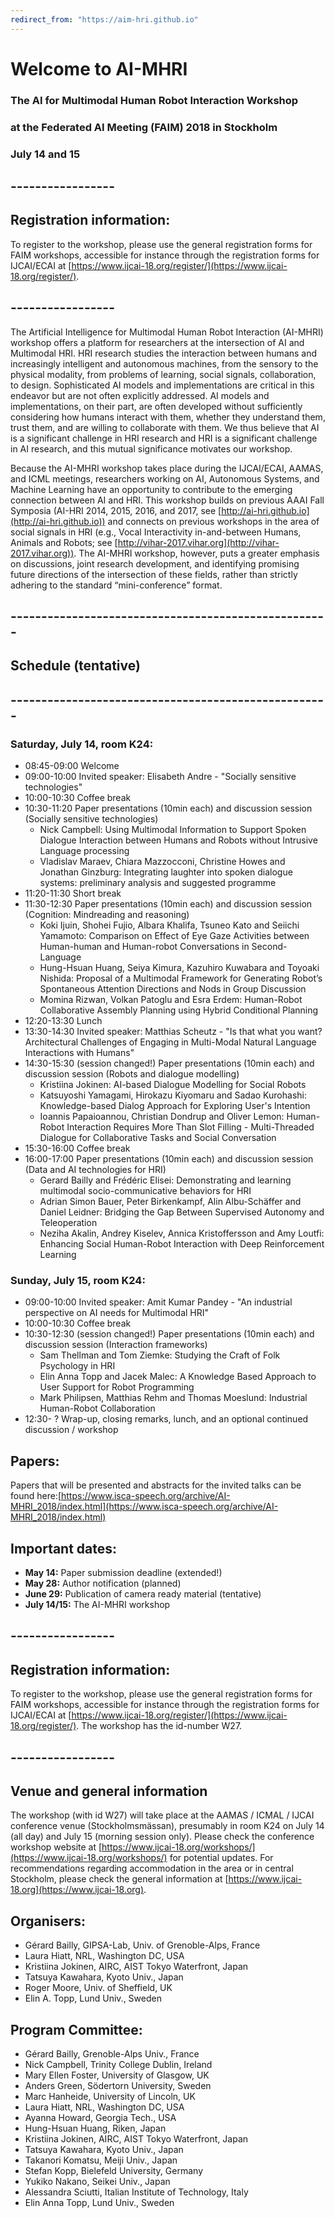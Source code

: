 ```yaml
---
redirect_from: "https://aim-hri.github.io"
---
```

# Welcome to AI-MHRI 
### The AI for Multimodal Human Robot Interaction Workshop 
### at the Federated AI Meeting (FAIM) 2018 in Stockholm 
### July 14 and 15

<!---
The intersection of Artificial Intelligence (AI) and Human-Robot Interaction (HRI) has recently emerged as an intriguing technical and intellectual opportunity (e.g., in recent consecutive [AAAI Fall Symposia on AI-HRI in 2014, -15, -16, and -17](https://ai-hri.gihub.io)). Multimodal interaction with robots (M-HRI), including social signals (e.g., the Interspeech satellite workshop 'Vocal Interactivity in-and-between Humans, Animals and Robots' - [VIHAR-2017](http://vihar-2017.vihar.org)), can be also seen as an area within HRI that connects directly to various topics in AI. A full exploration of this intersection, however, has yet to be realized.  The aim of this 1.5 day workshop is to integrate fundamental insights that the AI community and the HRI community have to offer each other within this context.
We intend to frame the discussion by way of the complementary statements _HRI is an AI problem_ and _AI is an HRI problem_ and apply this mutual dependence to a range of relevant topics, including XAI, Planning, NLP, Machine Learning, Image Analysis, Knowledge Representation, Reasoning, (Multimodal) Dialogue, Gesture and Speech Recognition, and Autonomous Systems. In particular, the workshop will emphasize the specific AI and HRI challenges that arise from interacting with embodied agents like robots, as well as the interpretation and generation of social signals emerging from this interaction. Social signals can here refer to communicative modalities of robots and humans in direct interaction (as speech, gaze, or gesture), but it is also possible to view this term more broadly, including more general aspects of societal acceptance of technology, explainability and higher-level signals.
Our aim is to organise an actual _work_-shop rather than a mini-conference, with a focus on discussions around specific topics and areas, based on research area summaries and position papers. 
-->

## -----------------
## Registration information:
To register to the workshop, please use the general registration forms for FAIM workshops, accessible for instance through the registration forms for IJCAI/ECAI at [https://www.ijcai-18.org/register/](https://www.ijcai-18.org/register/). 
## -----------------

The Artificial Intelligence for Multimodal Human Robot Interaction (AI-MHRI) workshop offers a platform for researchers at the intersection of AI and Multimodal HRI.  HRI research studies the interaction between humans and increasingly intelligent and autonomous machines, from the sensory to the physical modality, from problems of learning, social signals, collaboration, to design. Sophisticated AI models and implementations are critical in this endeavor but are not often explicitly addressed.  AI models and implementations, on their part, are often developed without sufficiently considering how humans interact with them, whether they understand them, trust them, and are willing to collaborate with them.  We thus believe that AI is a significant challenge in HRI research and HRI is a significant challenge in AI research, and this mutual significance motivates our workshop. 

Because the AI-MHRI workshop takes place  during the IJCAI/ECAI, AAMAS, and ICML meetings, researchers working on AI, Autonomous Systems, and Machine Learning have an opportunity to contribute to the emerging connection between AI and HRI. This workshop builds on previous AAAI Fall Symposia (AI-HRI 2014, 2015, 2016, and 2017, see [http://ai-hri.github.io](http://ai-hri.github.io)) and connects on previous workshops in the area of social signals in HRI (e.g., Vocal Interactivity in-and-between Humans, Animals and Robots; see [http://vihar-2017.vihar.org](http://vihar-2017.vihar.org)). The AI-MHRI workshop, however, puts a greater emphasis on discussions, joint research development, and identifying promising future directions of the intersection of these fields, rather than strictly adhering to the standard “mini-conference” format. 

<!-- ## Workshop format:
The two-day workshop will feature three to four invited talks that introduce major perspectives and components of the AI-MHRI interface.  In addition, a significant part of the program on Day 1 will consist of themed sessions in which researchers present short position papers that feature particular perspectives, controversial findings and ideas, novel hypotheses, or future directions — all to provoke discussion and make progress in the exchange between AI and HRI.  We particularly encourage pairs or groups of researchers to jointly write and present position papers that contrast or integrate different viewpoints.  Day 1 will close with a poster session to give junior researchers a chance to present their innovative work.  Day 2 will be reserved for paper authors to work with workshop attendees to strengthen, expand, or revise their ideas. The updated papers will be presented in the afternoon with discussions to inspire new line of research and development. -->

<!-- ## Workshop themes:
The workshop is dedicated to studying AI-based solutions to multimodal HRI, and to feeding AI with socially acceptable, trustworthy and effective multimodal HRI data.   It is aimed at participants with diverse backgrounds ranging from AI, robotics, interaction and speech technology, machine learning, computer vision, social psychology, and multimodal interaction. The discussions in the workshop will be organised around specific themes, based on the participants' submissions. We seek contributions on (but not limited to) the following topics:
* Methods and architectures (e.g., learning in HRI, interactive machine learning, cognitive architectures for HRI, autonomous systems)
* Rich communication capabilities (e.g., multimodal interaction, nonverbal communication, social signals, challenges for machine learning, availability of suitable data).
* Interactive social robots (e.g., spoken dialogues for HRI, natural language processing for HRI, mutual adaptation, machine ethics, human-machine trust)
* Complexity of reasoning (e.g., planning for interaction, explainable AI, knowledge representation, transfer learning: new tasks, new robots, new users).
* Social and ethical implications of AI (e.g., biased AI systems, workforce replacement, ethics of creating AI)-->

## ----------------------------------------------------
## Schedule (tentative)
## ----------------------------------------------------

### Saturday, July 14, room K24:
* 08:45-09:00 Welcome
* 09:00-10:00 Invited speaker: Elisabeth Andre - "Socially sensitive technologies"
* 10:00-10:30 Coffee break
* 10:30-11:20 Paper presentations (10min each) and discussion session (Socially sensitive technologies)
    * Nick Campbell: Using Multimodal Information to Support Spoken Dialogue Interaction between Humans and Robots without Intrusive Language processing
    * Vladislav Maraev, Chiara Mazzocconi, Christine Howes and Jonathan Ginzburg: Integrating laughter into spoken dialogue systems: preliminary analysis and suggested programme
* 11:20-11:30 Short break
* 11:30-12:30 Paper presentations (10min each) and discussion session (Cognition: Mindreading and reasoning)
    * Koki Ijuin, Shohei Fujio, Albara Khalifa, Tsuneo Kato and Seiichi Yamamoto: Comparison on Effect of Eye Gaze Activities between Human-human and Human-robot Conversations in Second-Language
    * Hung-Hsuan Huang, Seiya Kimura, Kazuhiro Kuwabara and Toyoaki Nishida: Proposal of a Multimodal Framework for Generating Robot’s Spontaneous Attention Directions and Nods in Group Discussion
    * Momina Rizwan, Volkan Patoglu and Esra Erdem: Human-Robot Collaborative Assembly Planning using Hybrid Conditional Planning
* 12:20-13:30 Lunch
* 13:30-14:30 Invited speaker: Matthias Scheutz -  "Is that what you want? Architectural Challenges of Engaging in Multi-Modal Natural Language Interactions with Humans"
* 14:30-15:30 (session changed!) Paper presentations (10min each) and discussion session (Robots and dialogue modelling)
    * Kristiina Jokinen: AI-based Dialogue Modelling for Social Robots
    * Katsuyoshi Yamagami, Hirokazu Kiyomaru and Sadao Kurohashi: Knowledge-based Dialog Approach for Exploring User's Intention
    * Ioannis Papaioannou, Christian Dondrup and Oliver Lemon: Human-Robot Interaction Requires More Than Slot Filling - Multi-Threaded Dialogue for Collaborative Tasks and Social Conversation
* 15:30-16:00 Coffee break
* 16:00-17:00 Paper presentations (10min each) and discussion session (Data and AI technologies for HRI)
    * Gerard Bailly and Frédéric Elisei: Demonstrating and learning multimodal socio-communicative behaviors for HRI
    * Adrian Simon Bauer, Peter Birkenkampf, Alin Albu-Schäffer and Daniel Leidner: Bridging the Gap Between Supervised Autonomy and Teleoperation
    * Neziha Akalin, Andrey Kiselev, Annica Kristoffersson and Amy Loutfi: Enhancing Social Human-Robot Interaction with Deep Reinforcement Learning

### Sunday, July 15, room K24:
* 09:00-10:00 Invited speaker: Amit Kumar Pandey - "An industrial perspective on AI needs for Multimodal HRI"
* 10:00-10:30 Coffee break
* 10:30-12:30 (session changed!) Paper presentations (10min each) and discussion session (Interaction frameworks)
    * Sam Thellman and Tom Ziemke: Studying the Craft of Folk Psychology in HRI
    * Elin Anna Topp and Jacek Malec: A Knowledge Based Approach to User Support for Robot Programming
    * Mark Philipsen, Matthias Rehm and Thomas Moeslund: Industrial Human-Robot Collaboration
* 12:30- ? Wrap-up, closing remarks, lunch, and an optional continued discussion / workshop


<!-- ## Submissions:
The workshop is closed for submissions.-->

## Papers:
Papers that will be presented and abstracts for the invited talks can be found here:[https://www.isca-speech.org/archive/AI-MHRI_2018/index.html](https://www.isca-speech.org/archive/AI-MHRI_2018/index.html)

<!-- The workshop accepted submissions (2-4 pages) of two forms: position papers that will form the basis of the themed sessions and discussions, and extended abstracts that will form the basis of the poster session.
Position papers should offer a statement or illustration of how the authors' work connects, contrasts, or integrates aspects of AI and Multimodal HRI. Authors are also encouraged to speak more broadly about the role that their research can play in bringing together the individual contributions from the AI, Multimodal signal processing, and HRI communities into a cohesive view of AI-MHRI.  
Accepted position papers will be posted on the workshop website before the conference, and then on ISCA/ACM archive. The authors are encouraged to update these papers both during the workshop (in the writing sessions on Day 2) and after the workshop as possible submissions to a publication in a suitable journal.
	Extended abstracts for the poster session can feature theoretical, empirical, or technical contributions. Each accepted poster contributor will introduce their take-home message in a 1-minute lightning presentation just before the poster session. 
	All submissions should observe the above page limits and follow IJCAI formatting requirements, except that submissions should contain author names (reviewing will not be double-blind).
	Submission site is closed for new submissions.-->
<!--- will be accepted through Easychair at [https://easychair.org/conferences/?conf=aimhri2018](https://easychair.org/conferences/?conf=aimhri2018). -->

<!--## Final Submissions:
Should be available for preparation of attendance shortly.
Will be accepted through Easychair at [https://easychair.org/conferences/?conf=aimhri2018](https://easychair.org/conferences/?conf=aimhri2018). -->

## Important dates:
* **May 14:** Paper submission deadline (extended!)
* **May 28:** Author notification (planned)
* **June 29:** Publication of camera ready material (tentative)
* **July 14/15:** The AI-MHRI workshop

## -----------------
## Registration information:
To register to the workshop, please use the general registration forms for FAIM workshops, accessible for instance through the registration forms for IJCAI/ECAI at [https://www.ijcai-18.org/register/](https://www.ijcai-18.org/register/). The workshop has the id-number W27.
## -----------------

## Venue and general information
The workshop (with id W27) will take place at the AAMAS / ICMAL / IJCAI conference venue (Stockholmsmässan), presumably in room K24 on July 14 (all day) and July 15 (morning session only). Please check the conference workshop website at [https://www.ijcai-18.org/workshops/](https://www.ijcai-18.org/workshops/) for potential updates. 
For recommendations regarding accommodation in the area or in central Stockholm, please check the general information at [https://www.ijcai-18.org](https://www.ijcai-18.org).

## Organisers:
* Gérard Bailly, GIPSA-Lab, Univ. of Grenoble-Alps, France
* Laura Hiatt, NRL, Washington DC, USA
* Kristiina Jokinen, AIRC, AIST Tokyo Waterfront, Japan
* Tatsuya Kawahara, Kyoto Univ., Japan
* Roger Moore, Univ. of Sheffield, UK
* Elin A. Topp, Lund Univ., Sweden

## Program Committee:
* Gérard Bailly, Grenoble-Alps Univ., France
* Nick Campbell, Trinity College Dublin, Ireland
* Mary Ellen Foster, University of Glasgow, UK
* Anders Green, Södertorn University, Sweden
* Marc Hanheide, University of Lincoln, UK
* Laura Hiatt, NRL, Washington DC, USA
* Ayanna Howard, Georgia Tech., USA
* Hung-Hsuan Huang, Riken, Japan
* Kristiina Jokinen, AIRC, AIST Tokyo Waterfront, Japan
* Tatsuya Kawahara, Kyoto Univ., Japan
* Takanori Komatsu, Meiji Univ., Japan
* Stefan Kopp, Bielefeld University, Germany
* Yukiko Nakano, Seikei Univ., Japan
* Alessandra Sciutti, Italian Institute of Technology, Italy
* Elin Anna Topp, Lund Univ., Sweden


<!---
**A call for contributions and other details will be published here shortly.**
### Invited speakers and panelists
TBA
### Tentative dates:
**more dates will be published soon**
-->
